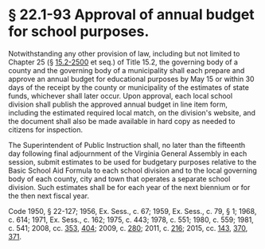 # § 22.1-93 Approval of annual budget for school purposes.

<p>Notwithstanding any other provision of law, including but not limited to Chapter 25 (§ <a href='http://law.lis.virginia.gov/vacode/15.2-2500/'>15.2-2500</a> et seq.) of Title 15.2, the governing body of a county and the governing body of a municipality shall each prepare and approve an annual budget for educational purposes by May 15 or within 30 days of the receipt by the county or municipality of the estimates of state funds, whichever shall later occur. Upon approval, each local school division shall publish the approved annual budget in line item form, including the estimated required local match, on the division's website, and the document shall also be made available in hard copy as needed to citizens for inspection.</p><p>The Superintendent of Public Instruction shall, no later than the fifteenth day following final adjournment of the Virginia General Assembly in each session, submit estimates to be used for budgetary purposes relative to the Basic School Aid Formula to each school division and to the local governing body of each county, city and town that operates a separate school division. Such estimates shall be for each year of the next biennium or for the then next fiscal year.</p><p>Code 1950, § 22-127; 1956, Ex. Sess., c. 67; 1959, Ex. Sess., c. 79, § 1; 1968, c. 614; 1971, Ex. Sess., c. 162; 1975, c. 443; 1978, c. 551; 1980, c. 559; 1981, c. 541; 2008, cc. <a href='http://lis.virginia.gov/cgi-bin/legp604.exe?081+ful+CHAP0353'>353</a>, <a href='http://lis.virginia.gov/cgi-bin/legp604.exe?081+ful+CHAP0404'>404</a>; 2009, c. <a href='http://lis.virginia.gov/cgi-bin/legp604.exe?091+ful+CHAP0280'>280</a>; 2011, c. <a href='http://lis.virginia.gov/cgi-bin/legp604.exe?111+ful+CHAP0216'>216</a>; 2015, cc. <a href='http://lis.virginia.gov/cgi-bin/legp604.exe?151+ful+CHAP0143'>143</a>, <a href='http://lis.virginia.gov/cgi-bin/legp604.exe?151+ful+CHAP0370'>370</a>, <a href='http://lis.virginia.gov/cgi-bin/legp604.exe?151+ful+CHAP0371'>371</a>.</p>